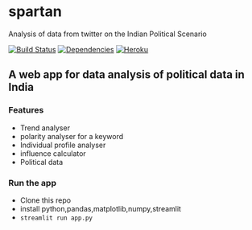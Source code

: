 # spartan
Analysis of data from twitter on the Indian Political Scenario


[![Build Status](https://travis-ci.org/pussinboots/heroku-badge.svg?branch=master)](https://travis-ci.org/pussinboots/heroku-badge)  [![Dependencies](https://david-dm.org/pussinboots/heroku-badge.png)](https://david-dm.org/pussinboots/heroku-badge) [![Heroku](https://heroku-badge.herokuapp.com/?app=heroku-badge&style=flat)](https://heroku-badge.herokuapp.com/projects.html)

## A web app for data analysis of political data in India

### Features
   - Trend analyser
   - polarity analyser for a keyword
   - Individual profile analyser
   - influence calculator
   - Political data



### Run the app
- Clone this repo
- install python,pandas,matplotlib,numpy,streamlit
- ``` streamlit run app.py ```

